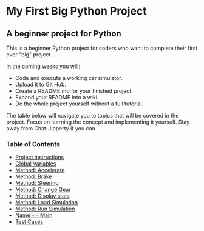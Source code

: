 # My First Big Python Project
## A beginner project for Python

This is a beginner Python project for coders who want to complete their first ever "big" project.

In the coming weeks you will:

* Code and execute a working car simulator.
* Upload it to Git Hub.
* Create a README.md for your finished project.
* Expand your README into a wiki.
* Do the whole project yourself without a full tutorial.

The table below will navigate you to topics that will be covered in the project. Focus on learning the concept and implementing it yourself. Stay away from Chat-Jipperty if you can. 

### Table of Contents

* [Project instructions](docs/instructions.md) 
* [Global Variables](/docs/globalVariables.md) 
* [Method: Accelerate](/docs/accelerate.md)
* [Method: Brake](/docs/brake.md)
* [Method: Steering](/docs/change-direction.md)
* [Method: Change Gear](/docs/change-gear.md)
* [Method: Display stats]()
* [Method: Load Simulation]()
* [Method: Run Simulation]()
* [Name == Main]()
* [Test Cases](/docs/tests-cases.md)
